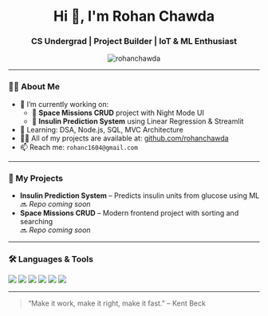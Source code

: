 <h1 align="center">Hi 👋, I'm Rohan Chawda</h1>
<h3 align="center">CS Undergrad | Project Builder | IoT & ML Enthusiast</h3>

<p align="center">
  <img src="https://komarev.com/ghpvc/?username=rohanchawda&label=Profile%20views&color=0e75b6&style=flat" alt="rohanchawda" />
</p>

---

### 🧑‍💻 About Me

- 🔭 I’m currently working on:
  - 🚀 **Space Missions CRUD** project with Night Mode UI
  - 🤖 **Insulin Prediction System** using Linear Regression & Streamlit
- 🌱 Learning: DSA, Node.js, SQL, MVC Architecture
- 👨‍💻 All of my projects are available at: [github.com/rohanchawda](https://github.com/rohanchawda)
- 📫 Reach me: `rohanc1604@gmail.com`

---

### 💼 My Projects

- **Insulin Prediction System** – Predicts insulin units from glucose using ML  
  🔜 *Repo coming soon*
- **Space Missions CRUD** – Modern frontend project with sorting and searching  
  🔜 *Repo coming soon*

---

### 🛠️ Languages & Tools

<p align="left">
  <img src="https://img.shields.io/badge/JavaScript-F7DF1E?style=for-the-badge&logo=javascript&logoColor=000" />
  <img src="https://img.shields.io/badge/Node.js-339933?style=for-the-badge&logo=nodedotjs&logoColor=white" />
  <img src="https://img.shields.io/badge/MySQL-00758F?style=for-the-badge&logo=mysql&logoColor=white" />
  <img src="https://img.shields.io/badge/HTML5-E34F26?style=for-the-badge&logo=html5&logoColor=white" />
  <img src="https://img.shields.io/badge/CSS3-1572B6?style=for-the-badge&logo=css3&logoColor=white" />
  <img src="https://img.shields.io/badge/Arduino-00979D?style=for-the-badge&logo=arduino&logoColor=white" />
</p>

---

> “Make it work, make it right, make it fast.” – Kent Beck
